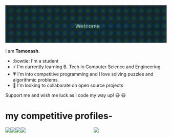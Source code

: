 <div align="center">
	<body>
    <img src="https://github.com/m-e-r-l-i-n/m-e-r-l-i-n/blob/master/readme2.gif">
    </body>
</div>

I am **Tamonash**.

- :bowtie: I'm a student
- ⚡ I'm currently learning B. Tech in Computer Science and Engineering
- :heartpulse: I'm into competitive programming and I love solving puzzles and algorithmic problems.  
- 👯 I'm looking to collaborate on open source projects

Support me and wish me luck as I code my way up! :smiley: :smiley:	

# my competitive profiles-

<img align="left" src="https://cp-logo.vercel.app/codechef/tamo11" />  
<img align="left" src="https://cp-logo.vercel.app/codeforces/chris_11" />   
<img align="left" src="https://cp-logo.vercel.app/atcoder/merlin" />  
<img align="left" src="https://cp-logo.vercel.app/topcoder/_merlin_" />  


<!--
**m-e-r-l-i-n/m-e-r-l-i-n** is a ✨ _special_ ✨ repository because its `README.md` (this file) appears on your GitHub profile.

Here are some ideas to get you started:

- 🤔 I’m looking for help with 
- 💬 Ask me about ...
- 📫 How to reach me: ...
- 😄 Pronouns: ...
- ⚡ Fun fact: ...
-->






<p align="center">
<img src="https://github-readme-stats.vercel.app/api?username=m-e-r-l-i-n&&show_icons=true&title_color=000000&icon_color=ccccccf&text_color=000000&bg_color=ffffff" width="75%"/>
</p>
